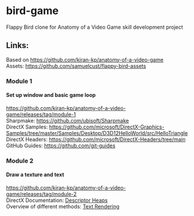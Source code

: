 # bird-game

Flappy Bird clone for Anatomy of a Video Game skill development project

## Links:

Based on https://github.com/kiran-kp/anatomy-of-a-video-game  
Assets: https://github.com/samuelcust/flappy-bird-assets

### Module 1
#### Set up window and basic game loop

https://github.com/kiran-kp/anatomy-of-a-video-game/releases/tag/module-1  
Sharpmake: https://github.com/ubisoft/Sharpmake  
DirectX Samples: https://github.com/microsoft/DirectX-Graphics-Samples/tree/master/Samples/Desktop/D3D12HelloWorld/src/HelloTriangle  
DirectX Headers: https://github.com/microsoft/DirectX-Headers/tree/main  
GitHub Guides: https://github.com/git-guides

### Module 2
#### Draw a texture and text

https://github.com/kiran-kp/anatomy-of-a-video-game/releases/tag/module-2  
DirectX Documentation: [Descriptor Heaps](https://learn.microsoft.com/en-us/windows/win32/direct3d12/descriptor-heaps-overview)  
Overview of different methods: [Text Rendering](https://docs.google.com/presentation/d/1NCYNyR726F6j7vxwxFw0w0t8c6DUbiEMaxwMBbdP__0/edit#slide=id.p)